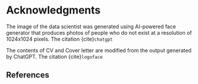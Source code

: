 # Acknowledgments

The image of the data scientist was generated using AI-powered face generator that produces photos of people who do not exist at a resolution of 1024x1024 pixels. The citation {cite}`chatgpt`

The contents of CV and Cover letter are modified from the output generated by ChatGPT. The citation {cite}`logoface`

## References

```{bibliography}
```


